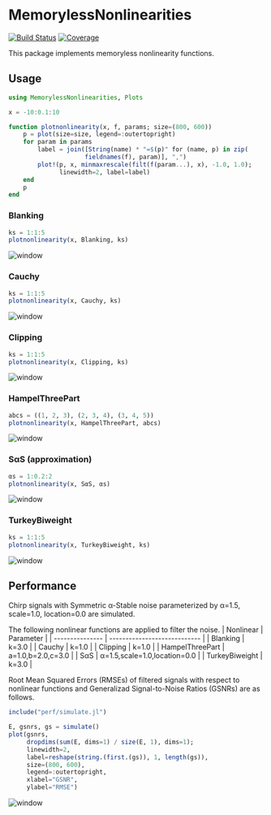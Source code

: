 # MemorylessNonlinearities

[![Build Status](https://travis-ci.com/ymtoo/MemorylessNonlinearities.jl.svg?branch=master)](https://travis-ci.com/ymtoo/MemorylessNonlinearities.jl)
[![Coverage](https://codecov.io/gh/ymtoo/MemorylessNonlinearities.jl/branch/master/graph/badge.svg)](https://codecov.io/gh/ymtoo/MemorylessNonlinearities.jl)

This package implements memoryless nonlinearity functions.

## Usage

```julia
using MemorylessNonlinearities, Plots

x = -10:0.1:10

function plotnonlinearity(x, f, params; size=(800, 600))
    p = plot(size=size, legend=:outertopright)
    for param in params
        label = join([String(name) * "=$(p)" for (name, p) in zip(
                     fieldnames(f), param)], ",")
        plot!(p, x, minmaxrescale(filt(f(param...), x), -1.0, 1.0); 
              linewidth=2, label=label)
    end
    p
end
```

### Blanking 

```julia
ks = 1:1:5
plotnonlinearity(x, Blanking, ks)
```
![window](images/blanking.png)

### Cauchy
```julia
ks = 1:1:5
plotnonlinearity(x, Cauchy, ks)
```
![window](images/cauchy.png)

### Clipping
```julia
ks = 1:1:5
plotnonlinearity(x, Clipping, ks)
```
![window](images/clipping.png)

### HampelThreePart
```julia
abcs = ((1, 2, 3), (2, 3, 4), (3, 4, 5))
plotnonlinearity(x, HampelThreePart, abcs)
```
![window](images/hampelthreepart.png)

### SαS (approximation)
```julia
αs = 1:0.2:2
plotnonlinearity(x, SαS, αs)
```
![window](images/sas.png)

### TurkeyBiweight
```julia
ks = 1:1:5
plotnonlinearity(x, TurkeyBiweight, ks)
```
![window](images/turkeybiweight.png)

## Performance
Chirp signals with Symmetric α-Stable noise parameterized by α=1.5, scale=1.0, location=0.0 are simulated. 

The following nonlinear functions are applied to filter the noise.
| Nonlinear       | Parameter                    |
| --------------- | ---------------------------- |
| Blanking        | k=3.0                        |
| Cauchy          | k=1.0                        |
| Clipping        | k=1.0                        |
| HampelThreePart | a=1.0,b=2.0,c=3.0            |
| SαS             | α=1.5,scale=1.0,location=0.0 |
| TurkeyBiweight  | k=3.0                        |

Root Mean Squared Errors (RMSEs) of filtered signals with respect to nonlinear functions and Generalizad Signal-to-Noise Ratios (GSNRs) are as follows. 
```julia
include("perf/simulate.jl")

E, gsnrs, gs = simulate()
plot(gsnrs, 
     dropdims(sum(E, dims=1) / size(E, 1), dims=1); 
     linewidth=2,
     label=reshape(string.(first.(gs)), 1, length(gs)),
     size=(800, 600), 
     legend=:outertopright, 
     xlabel="GSNR",
     ylabel="RMSE")
```
![window](images/rmse.png)
